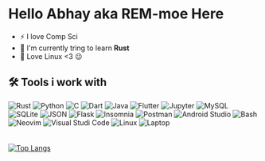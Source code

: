 
# Hello Abhay aka REM-moe Here

- :zap: I love  Comp Sci
- :hammer: I'm currently tring to learn **Rust**
- :penguin: Love Linux <3 :wink:  

## :hammer_and_wrench: Tools i work with

![Rust](https://img.shields.io/badge/Rust-black?style=for-the-badge&logo=rust&logoColor=#E57324)
![Python](https://img.shields.io/badge/-Python-black?style=for-the-badge&logo=Python)
![C](https://img.shields.io/badge/C-00599C?style=for-the-badge&logo=c&logoColor=white)
![Dart](https://img.shields.io/badge/Dart-0175C2?style=for-the-badge&logo=dart&logoColor=white)
![Java](https://img.shields.io/badge/-java-E34A86?style=for-the-badge&logo=java)
![Flutter](https://img.shields.io/badge/Flutter-02569B?style=for-the-badge&logo=flutter&logoColor=white)
![Jupyter](https://img.shields.io/badge/Jupyter-F37626.svg?&style=for-the-badge&logo=Jupyter&logoColor=white)
![MySQL](https://img.shields.io/badge/-MySQL-black?style=for-the-badge&logo=mysql)
![SQLite](https://img.shields.io/badge/SQLite-07405E?style=for-the-badge&logo=sqlite&logoColor=white)
![JSON](https://img.shields.io/badge/json-5E5C5C?style=for-the-badge&logo=json&logoColor=white)
![Flask](https://img.shields.io/badge/Flask-000000?style=for-the-badge&logo=flask&logoColor=white)
![Insomnia](https://img.shields.io/badge/Insomnia-5849be?style=for-the-badge&logo=Insomnia&logoColor=white)
![Postman](https://img.shields.io/badge/Postman-FF6C37?style=for-the-badge&logo=Postman&logoColor=white)
![Android Studio](https://img.shields.io/badge/Android_Studio-3DDC84?style=for-the-badge&logo=android-studio&logoColor=white)
![Bash](https://img.shields.io/badge/GNU%20Bash-4EAA25?style=for-the-badge&logo=GNU%20Bash&logoColor=white)
![Neovim](https://img.shields.io/badge/VIM-%2311AB00.svg?&style=for-the-badge&logo=vim&logoColor=white)
![Visual Studi Code](https://img.shields.io/badge/VSCode-0078D4?style=for-the-badge&logo=visual%20studio%20code&logoColor=white)
![Linux](https://img.shields.io/badge/Debian-A81D33?style=for-the-badge&logo=debian&logoColor=white)
![Laptop](https://img.shields.io/badge/hp%20laptop-0096D6?style=for-the-badge&logo=hp&logoColor=white)
<br/><br/></br>
[![Top Langs](https://github-readme-stats.vercel.app/api/top-langs/?username=REM-moe&layout=donut)](https://github.com/anuraghazra/github-readme-stats)
